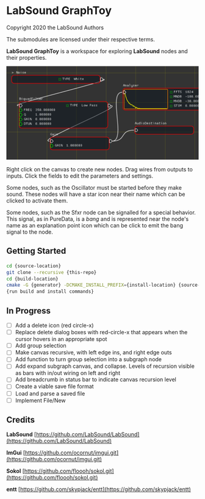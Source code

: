 
# LabSound GraphToy

Copyright 2020 the LabSound Authors

The submodules are licensed under their respective terms.

**LabSound GraphToy** is a workspace for exploring **LabSound** nodes and their properties.

![Example](resources/preview.png)

Right click on the canvas to create new nodes. Drag wires from outputs to inputs. Click the fields to edit the parameters and settings.

Some nodes, such as the Oscillator must be started before they make sound. These nodes will have a star icon near their name which can be clicked to activate them.

Some nodes, such as the Sfxr node can be signalled for a special behavior. This signal, as in PureData, is a *bang* and is represented near the node's name as an explanation point icon which can be click to emit the bang signal to the node.

## Getting Started

````sh
cd {source-location}
git clone --recursive {this-repo}
cd {build-location}
cmake -G {generator} -DCMAKE_INSTALL_PREFIX={install-location} {source-location}
{run build and install commands}
````

## In Progress

- [ ] Add a delete icon (red circle-x)
- [ ] Replace delete dialog boxes with red-circle-x that appears when the cursor hovers in an appropriate spot
- [ ] Add group selection
- [ ] Make canvas recursive, with left edge ins, and right edge outs
- [ ] Add function to turn group selection into a subgraph node
- [ ] Add expand subgraph canvas, and collapse. Levels of recursion visible as bars with in/out wiring on left and right
- [ ] Add breadcrumb in status bar to indicate canvas recursion level
- [ ] Create a viable save file format
- [ ] Load and parse a saved file
- [ ] Implement File/New

## Credits

**LabSound** [https://github.com/LabSound/LabSound](https://github.com/LabSound/LabSound)

**ImGui** [https://github.com/ocornut/imgui.git](https://github.com/ocornut/imgui.git)

**Sokol** [https://github.com/floooh/sokol.git](https://github.com/floooh/sokol.git)

**entt** [https://github.com/skypjack/entt](https://github.com/skypjack/entt)
